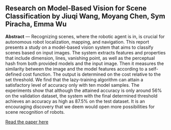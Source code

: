 ## Research on Model-Based Vision for Scene Classification by Jiuqi Wang, Moyang Chen, Sym Piracha, Emma Wu


**Abstract** ― Recognizing scenes, where the robotic agent is in, is crucial for
autonomous robot localization, mapping, and navigation. This report presents a study on a
model-based vision system that aims to classify scenes based on input images. The 
system extracts features and properties that include dimension, lines, vanishing point, as 
well as the perceptual hash from both provided models and the input image. Then it
measures the similarity between the image and the model features according to a
self-defined cost function. The output is determined on the cost relative to the set
threshold. We find that the lazy-training algorithm can attain a satisfactory level of
accuracy only with ten model samples. The experiments show that although the attained
accuracy is only around 56% on the validation dataset, the system with the final
determined threshold achieves an accuracy as high as 87.5% on the test dataset. It is an
encouraging discovery that we deem would open more possibilities for scene recognition
of robots.

[Read the paper here](https://github.com/SymPiracha/Undergradute-Research-Project/blob/main/Model-Vision-Report.pdf)
